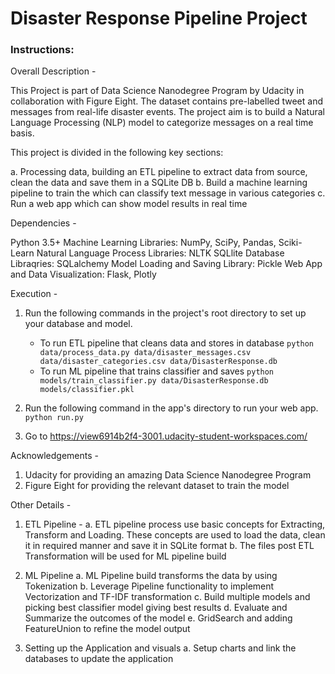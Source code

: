 # Disaster Response Pipeline Project

### Instructions:

Overall Description -

This Project is part of Data Science Nanodegree Program by Udacity in collaboration with Figure Eight. The dataset contains pre-labelled tweet and messages from real-life disaster events. 
The project aim is to build a Natural Language Processing (NLP) model to categorize messages on a real time basis.

This project is divided in the following key sections:

a. Processing data, building an ETL pipeline to extract data from source, clean the data and save them in a SQLite DB
b. Build a machine learning pipeline to train the which can classify text message in various categories
c. Run a web app which can show model results in real time

Dependencies - 

Python 3.5+
Machine Learning Libraries: NumPy, SciPy, Pandas, Sciki-Learn
Natural Language Process Libraries: NLTK
SQLlite Database Libraqries: SQLalchemy
Model Loading and Saving Library: Pickle
Web App and Data Visualization: Flask, Plotly

Execution - 

1. Run the following commands in the project's root directory to set up your database and model.

    - To run ETL pipeline that cleans data and stores in database
        `python data/process_data.py data/disaster_messages.csv data/disaster_categories.csv data/DisasterResponse.db`
    - To run ML pipeline that trains classifier and saves
        `python models/train_classifier.py data/DisasterResponse.db models/classifier.pkl`

2. Run the following command in the app's directory to run your web app.
    `python run.py`

3. Go to https://view6914b2f4-3001.udacity-student-workspaces.com/

Acknowledgements -

1. Udacity for providing an amazing Data Science Nanodegree Program
2. Figure Eight for providing the relevant dataset to train the model

Other Details - 

1. ETL Pipeline -
	a. ETL pipeline process use basic concepts for Extracting, Transform and Loading. These concepts are used to load the data, clean it in required manner and save it in SQLite format
	b. The files post ETL Transformation will be used for ML pipeline build

2. ML Pipeline
	a. ML Pipeline build transforms the data by using Tokenization
	b. Leverage Pipeline functionality to implement Vectorization and TF-IDF transformation
	c. Build multiple models and picking best classifier model giving best results
	d. Evaluate and Summarize the outcomes of the model
	e. GridSearch and adding FeatureUnion to refine the model output
	
3. Setting up the Application and visuals
	a. Setup charts and link the databases to update the application
	
